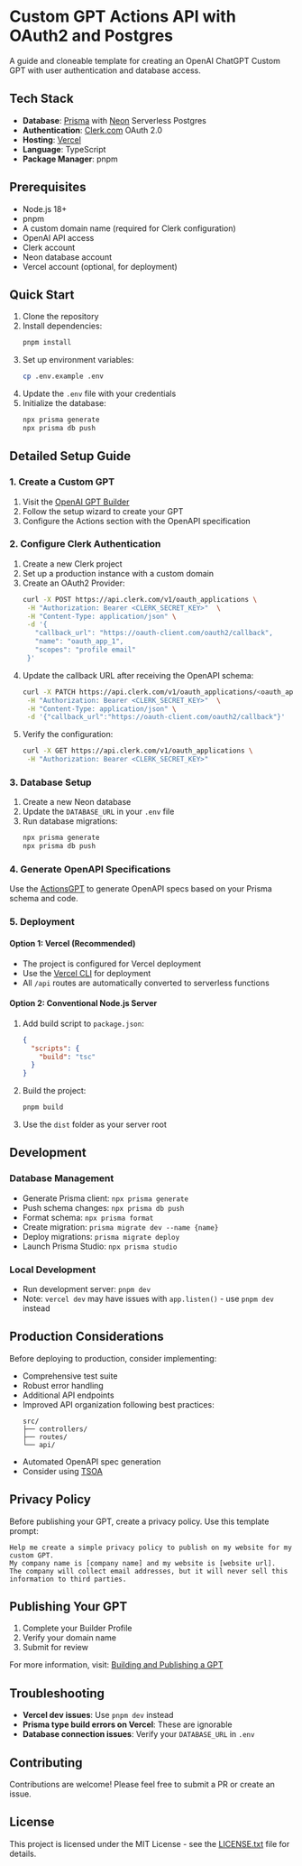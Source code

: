 # Custom GPT Actions API with OAuth2 and Postgres

A guide and cloneable template for creating an OpenAI ChatGPT Custom GPT with user authentication and database access.

## Tech Stack
- **Database**: [Prisma](https://prisma.io) with [Neon](https://neon.tech) Serverless Postgres
- **Authentication**: [Clerk.com](https://clerk.com) OAuth 2.0
- **Hosting**: [Vercel](https://vercel.com)
- **Language**: TypeScript
- **Package Manager**: pnpm

## Prerequisites
- Node.js 18+
- pnpm
- A custom domain name (required for Clerk configuration)
- OpenAI API access
- Clerk account
- Neon database account
- Vercel account (optional, for deployment)

## Quick Start

1. Clone the repository
2. Install dependencies:
   ```bash
   pnpm install
   ```
3. Set up environment variables:
   ```bash
   cp .env.example .env
   ```
4. Update the `.env` file with your credentials
5. Initialize the database:
   ```bash
   npx prisma generate
   npx prisma db push
   ```

## Detailed Setup Guide

### 1. Create a Custom GPT
1. Visit the [OpenAI GPT Builder](https://help.openai.com/en/articles/8554397-creating-a-gpt)
2. Follow the setup wizard to create your GPT
3. Configure the Actions section with the OpenAPI specification

### 2. Configure Clerk Authentication

1. Create a new Clerk project
2. Set up a production instance with a custom domain
3. Create an OAuth2 Provider:
   ```bash
   curl -X POST https://api.clerk.com/v1/oauth_applications \
    -H "Authorization: Bearer <CLERK_SECRET_KEY>"  \
    -H "Content-Type: application/json" \
    -d '{
      "callback_url": "https://oauth-client.com/oauth2/callback",
      "name": "oauth_app_1",
      "scopes": "profile email"
    }'
   ```
4. Update the callback URL after receiving the OpenAPI schema:
   ```bash
   curl -X PATCH https://api.clerk.com/v1/oauth_applications/<oauth_application_id> \
    -H "Authorization: Bearer <CLERK_SECRET_KEY>"  \
    -H "Content-Type: application/json" \
    -d '{"callback_url":"https://oauth-client.com/oauth2/callback"}'
   ```
5. Verify the configuration:
   ```bash
   curl -X GET https://api.clerk.com/v1/oauth_applications \
    -H "Authorization: Bearer <CLERK_SECRET_KEY>"
   ```

### 3. Database Setup

1. Create a new Neon database
2. Update the `DATABASE_URL` in your `.env` file
3. Run database migrations:
   ```bash
   npx prisma generate
   npx prisma db push
   ```

### 4. Generate OpenAPI Specifications

Use the [ActionsGPT](https://chatgpt.com/g/g-TYEliDU6A-actionsgpt) to generate OpenAPI specs based on your Prisma schema and code.

### 5. Deployment

#### Option 1: Vercel (Recommended)
- The project is configured for Vercel deployment
- Use the [Vercel CLI](https://vercel.com/docs/deployments/overview#vercel-cli) for deployment
- All `/api` routes are automatically converted to serverless functions

#### Option 2: Conventional Node.js Server
1. Add build script to `package.json`:
   ```json
   {
     "scripts": {
       "build": "tsc"
     }
   }
   ```
2. Build the project:
   ```bash
   pnpm build
   ```
3. Use the `dist` folder as your server root

## Development

### Database Management
- Generate Prisma client: `npx prisma generate`
- Push schema changes: `npx prisma db push`
- Format schema: `npx prisma format`
- Create migration: `prisma migrate dev --name {name}`
- Deploy migrations: `prisma migrate deploy`
- Launch Prisma Studio: `npx prisma studio`

### Local Development
- Run development server: `pnpm dev`
- Note: `vercel dev` may have issues with `app.listen()` - use `pnpm dev` instead

## Production Considerations

Before deploying to production, consider implementing:
- Comprehensive test suite
- Robust error handling
- Additional API endpoints
- Improved API organization following best practices:
  ```
  src/
  ├── controllers/
  ├── routes/
  └── api/
  ```
- Automated OpenAPI spec generation
- Consider using [TSOA](https://tsoa-community.github.io/docs/getting-started.html)

## Privacy Policy

Before publishing your GPT, create a privacy policy. Use this template prompt:
```
Help me create a simple privacy policy to publish on my website for my custom GPT. 
My company name is [company name] and my website is [website url]. 
The company will collect email addresses, but it will never sell this information to third parties.
```

## Publishing Your GPT

1. Complete your Builder Profile
2. Verify your domain name
3. Submit for review

For more information, visit: [Building and Publishing a GPT](https://help.openai.com/en/articles/8798878-building-and-publishing-a-gpt)

## Troubleshooting

- **Vercel dev issues**: Use `pnpm dev` instead
- **Prisma type build errors on Vercel**: These are ignorable
- **Database connection issues**: Verify your `DATABASE_URL` in `.env`

## Contributing

Contributions are welcome! Please feel free to submit a PR or create an issue.

## License

This project is licensed under the MIT License - see the [LICENSE.txt](LICENSE.txt) file for details.